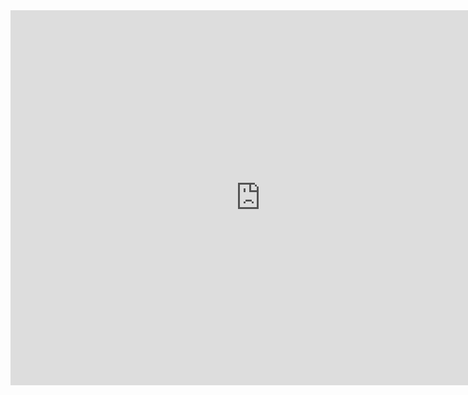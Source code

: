 <div>
    <iframe src="https://discovery.biothings.io/ns/maSMP/maSMP:Question" height="600" width="800" allowfullscreen="" frameborder="0">
    </iframe>
</div>